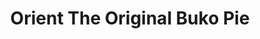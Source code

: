---
title: "Orient The Original Buko Pie"
url: /los-banos/orient-the-original-buko-pie/
shop: Bäckerei
---